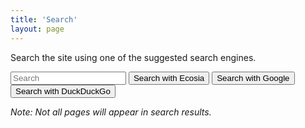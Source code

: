 ```yaml
---
title: 'Search'
layout: page
---
```


<script type="module" src="/assets/js/pagefind-search.js"></script>
<link rel="stylesheet" href="/pagefind/pagefind-ui.css">
<style type="text/css">
pagefind-search {
    --pagefind-ui-scale: 1;
    --pagefind-ui-primary: var(--color-alternate);
    --pagefind-ui-text: var(--text-on-background);
    --pagefind-ui-background: var(--color-background);
    --pagefind-ui-border: var(--color-border);
    --pagefind-ui-tag: #eeeeee;
    --pagefind-ui-border-width: 2px;
    --pagefind-ui-border-radius: var(--border-radius);
    --pagefind-ui-image-border-radius: 8px;
    --pagefind-ui-image-box-ratio: 3 / 2;
    --pagefind-ui-font: sans-serif;
}

form {
    display: flex;
    flex-direction: row;
    flex-wrap: wrap;
    column-gap: 0.5rem;
}

input[type=text] {
    flex-basis: 100%;
}

button {
    flex-basis: 0;
    flex-grow: 1;

}
button.pagefind-ui__search-clear {
    width: unset;

    &:hover {
        background-color: unset;
    }
}
</style>

Search the site using one of the suggested search engines.

<pagefind-search>
<form rel="search" method="get">
    <input type="hidden" name="sites" value="ciccarello.me"/>
    <input type="hidden" name="q" value="site:ciccarello.me "/>
    <input type="search" name="q" placeholder="Search" aria-label="Query"/>
    <button type="submit" formaction="https://ecosia.com/search">Search with Ecosia</button>
    <button type="submit" formaction="https://www.google.com/search">Search with Google</button>
    <button type="submit" formaction="https://duckduckgo.com/">Search with DuckDuckGo</button>
</form>
</pagefind-search>

_Note: Not all pages will appear in search results._

